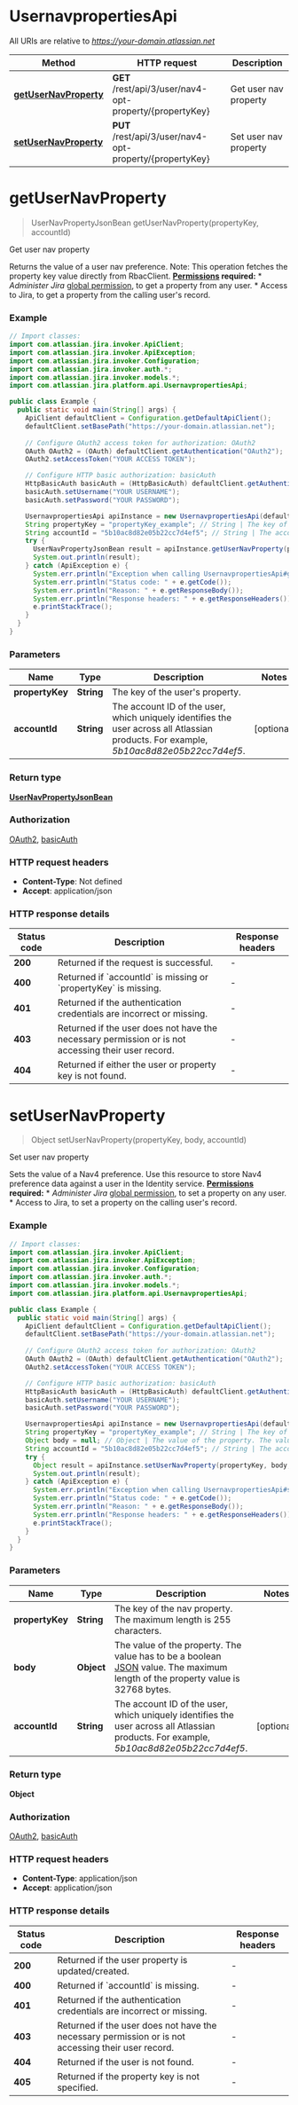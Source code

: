 # UsernavpropertiesApi

All URIs are relative to *https://your-domain.atlassian.net*

| Method | HTTP request | Description |
|------------- | ------------- | -------------|
| [**getUserNavProperty**](UsernavpropertiesApi.md#getUserNavProperty) | **GET** /rest/api/3/user/nav4-opt-property/{propertyKey} | Get user nav property |
| [**setUserNavProperty**](UsernavpropertiesApi.md#setUserNavProperty) | **PUT** /rest/api/3/user/nav4-opt-property/{propertyKey} | Set user nav property |


<a id="getUserNavProperty"></a>
# **getUserNavProperty**
> UserNavPropertyJsonBean getUserNavProperty(propertyKey, accountId)

Get user nav property

Returns the value of a user nav preference.  Note: This operation fetches the property key value directly from RbacClient.  **[Permissions](#permissions) required:**   *  *Administer Jira* [global permission](https://confluence.atlassian.com/x/x4dKLg), to get a property from any user.  *  Access to Jira, to get a property from the calling user&#39;s record.

### Example
```java
// Import classes:
import com.atlassian.jira.invoker.ApiClient;
import com.atlassian.jira.invoker.ApiException;
import com.atlassian.jira.invoker.Configuration;
import com.atlassian.jira.invoker.auth.*;
import com.atlassian.jira.invoker.models.*;
import com.atlassian.jira.platform.api.UsernavpropertiesApi;

public class Example {
  public static void main(String[] args) {
    ApiClient defaultClient = Configuration.getDefaultApiClient();
    defaultClient.setBasePath("https://your-domain.atlassian.net");
    
    // Configure OAuth2 access token for authorization: OAuth2
    OAuth OAuth2 = (OAuth) defaultClient.getAuthentication("OAuth2");
    OAuth2.setAccessToken("YOUR ACCESS TOKEN");

    // Configure HTTP basic authorization: basicAuth
    HttpBasicAuth basicAuth = (HttpBasicAuth) defaultClient.getAuthentication("basicAuth");
    basicAuth.setUsername("YOUR USERNAME");
    basicAuth.setPassword("YOUR PASSWORD");

    UsernavpropertiesApi apiInstance = new UsernavpropertiesApi(defaultClient);
    String propertyKey = "propertyKey_example"; // String | The key of the user's property.
    String accountId = "5b10ac8d82e05b22cc7d4ef5"; // String | The account ID of the user, which uniquely identifies the user across all Atlassian products. For example, *5b10ac8d82e05b22cc7d4ef5*.
    try {
      UserNavPropertyJsonBean result = apiInstance.getUserNavProperty(propertyKey, accountId);
      System.out.println(result);
    } catch (ApiException e) {
      System.err.println("Exception when calling UsernavpropertiesApi#getUserNavProperty");
      System.err.println("Status code: " + e.getCode());
      System.err.println("Reason: " + e.getResponseBody());
      System.err.println("Response headers: " + e.getResponseHeaders());
      e.printStackTrace();
    }
  }
}
```

### Parameters

| Name | Type | Description  | Notes |
|------------- | ------------- | ------------- | -------------|
| **propertyKey** | **String**| The key of the user&#39;s property. | |
| **accountId** | **String**| The account ID of the user, which uniquely identifies the user across all Atlassian products. For example, *5b10ac8d82e05b22cc7d4ef5*. | [optional] |

### Return type

[**UserNavPropertyJsonBean**](UserNavPropertyJsonBean.md)

### Authorization

[OAuth2](../README.md#OAuth2), [basicAuth](../README.md#basicAuth)

### HTTP request headers

 - **Content-Type**: Not defined
 - **Accept**: application/json

### HTTP response details
| Status code | Description | Response headers |
|-------------|-------------|------------------|
| **200** | Returned if the request is successful. |  -  |
| **400** | Returned if &#x60;accountId&#x60; is missing or &#x60;propertyKey&#x60; is missing. |  -  |
| **401** | Returned if the authentication credentials are incorrect or missing. |  -  |
| **403** | Returned if the user does not have the necessary permission or is not accessing their user record. |  -  |
| **404** | Returned if either the user or property key is not found. |  -  |

<a id="setUserNavProperty"></a>
# **setUserNavProperty**
> Object setUserNavProperty(propertyKey, body, accountId)

Set user nav property

Sets the value of a Nav4 preference. Use this resource to store Nav4 preference data against a user in the Identity service.  **[Permissions](#permissions) required:**   *  *Administer Jira* [global permission](https://confluence.atlassian.com/x/x4dKLg), to set a property on any user.  *  Access to Jira, to set a property on the calling user&#39;s record.

### Example
```java
// Import classes:
import com.atlassian.jira.invoker.ApiClient;
import com.atlassian.jira.invoker.ApiException;
import com.atlassian.jira.invoker.Configuration;
import com.atlassian.jira.invoker.auth.*;
import com.atlassian.jira.invoker.models.*;
import com.atlassian.jira.platform.api.UsernavpropertiesApi;

public class Example {
  public static void main(String[] args) {
    ApiClient defaultClient = Configuration.getDefaultApiClient();
    defaultClient.setBasePath("https://your-domain.atlassian.net");
    
    // Configure OAuth2 access token for authorization: OAuth2
    OAuth OAuth2 = (OAuth) defaultClient.getAuthentication("OAuth2");
    OAuth2.setAccessToken("YOUR ACCESS TOKEN");

    // Configure HTTP basic authorization: basicAuth
    HttpBasicAuth basicAuth = (HttpBasicAuth) defaultClient.getAuthentication("basicAuth");
    basicAuth.setUsername("YOUR USERNAME");
    basicAuth.setPassword("YOUR PASSWORD");

    UsernavpropertiesApi apiInstance = new UsernavpropertiesApi(defaultClient);
    String propertyKey = "propertyKey_example"; // String | The key of the nav property. The maximum length is 255 characters.
    Object body = null; // Object | The value of the property. The value has to be a boolean [JSON](https://tools.ietf.org/html/rfc4627) value. The maximum length of the property value is 32768 bytes.
    String accountId = "5b10ac8d82e05b22cc7d4ef5"; // String | The account ID of the user, which uniquely identifies the user across all Atlassian products. For example, *5b10ac8d82e05b22cc7d4ef5*.
    try {
      Object result = apiInstance.setUserNavProperty(propertyKey, body, accountId);
      System.out.println(result);
    } catch (ApiException e) {
      System.err.println("Exception when calling UsernavpropertiesApi#setUserNavProperty");
      System.err.println("Status code: " + e.getCode());
      System.err.println("Reason: " + e.getResponseBody());
      System.err.println("Response headers: " + e.getResponseHeaders());
      e.printStackTrace();
    }
  }
}
```

### Parameters

| Name | Type | Description  | Notes |
|------------- | ------------- | ------------- | -------------|
| **propertyKey** | **String**| The key of the nav property. The maximum length is 255 characters. | |
| **body** | **Object**| The value of the property. The value has to be a boolean [JSON](https://tools.ietf.org/html/rfc4627) value. The maximum length of the property value is 32768 bytes. | |
| **accountId** | **String**| The account ID of the user, which uniquely identifies the user across all Atlassian products. For example, *5b10ac8d82e05b22cc7d4ef5*. | [optional] |

### Return type

**Object**

### Authorization

[OAuth2](../README.md#OAuth2), [basicAuth](../README.md#basicAuth)

### HTTP request headers

 - **Content-Type**: application/json
 - **Accept**: application/json

### HTTP response details
| Status code | Description | Response headers |
|-------------|-------------|------------------|
| **200** | Returned if the user property is updated/created. |  -  |
| **400** | Returned if &#x60;accountId&#x60; is missing. |  -  |
| **401** | Returned if the authentication credentials are incorrect or missing. |  -  |
| **403** | Returned if the user does not have the necessary permission or is not accessing their user record. |  -  |
| **404** | Returned if the user is not found. |  -  |
| **405** | Returned if the property key is not specified. |  -  |

